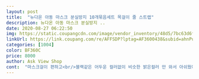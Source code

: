```yaml
---
layout: post 
title:  "뉴다온 아동 마스크 분실방지 10개묶음세트 목걸이 줄 스트랩" 
description: 뉴다온 아동 마스크 분실방지 ..
date: 2020-08-27 06:22:50 
img: https://static.coupangcdn.com/image/vendor_inventory/48d5/7bc63d6ff1bc885db274dbccbbd2e389a7df809d9c269c9e741d6d821690.jpg 
linkUrl: https://link.coupang.com/re/AFFSDP?lptag=AF3600438&subid=ahnPublicAsk&pageKey=1858224326&itemId=3158682175&vendorItemId=71146244914&traceid=V0-113-a415cc8e758355ad 
categories: [1004] 
color: BF360C 
price: 8000 
author: Ask View Shop 
cont:  "마스크걸이 편하고<br/>블랙같은 어두운 컬러없이 비슷한 밝은컬러 만 와서 아쉬웠어요.<br/> 가족간 헷갈리지 않게 색차이가 나는게 좋거든요.<br/><br/>아동용이지만 착용 해 보니 체격이 많이 큰 어른이 아니라면 어른도 할 만 하네요.<br/> 끈이 약간 만 더 길면 어른 아이 공용으로 같이 쓰기 더 좋을 것같아요.<br/>  아님 상품구성을 어른용 반 아이용 반 묶음으로 판매하면 좋겠네요.<br/> 암튼 고리 크기 도 적당해 걸기 좋고 만족합니다.<br/><br/>이쁜건 없는 거 같아요.<br/><br/>저렴해서 좋아요.<br/><br/>패턴이 그냥저냥 ㅜ<br/>" 
---
```

